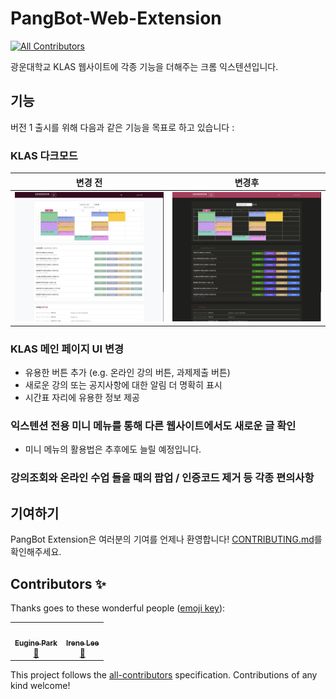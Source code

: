 # PangBot-Web-Extension
<!-- ALL-CONTRIBUTORS-BADGE:START - Do not remove or modify this section -->
[![All Contributors](https://img.shields.io/badge/all_contributors-2-orange.svg?style=flat-square)](#contributors-)
<!-- ALL-CONTRIBUTORS-BADGE:END -->

광운대학교 KLAS 웹사이트에 각종 기능을 더해주는 크롬 익스텐션입니다.

## 기능
버전 1 출시를 위해 다음과 같은 기능을 목표로 하고 있습니다 :
### KLAS 다크모드
| 변경 전 | 변경후 |
|---|---|
| ![before dark mode](https://github.com/teamkw/PangBot-Web-Extension/blob/master/images/beforeDarkMode.png) | ![after dark mode](https://github.com/teamkw/PangBot-Web-Extension/blob/master/images/afterDarkMode.png) |
### KLAS 메인 페이지 UI 변경
* 유용한 버튼 추가 (e.g. 온라인 강의 버튼, 과제제출 버튼)
* 새로운 강의 또는 공지사항에 대한 알림 더 명확히 표시
* 시간표 자리에 유용한 정보 제공
### 익스텐션 전용 미니 메뉴를 통해 다른 웹사이트에서도 새로운 글 확인
* 미니 메뉴의 활용법은 추후에도 늘릴 예정입니다.
### 강의조회와 온라인 수업 들을 때의 팝업 / 인증코드 제거 등 각종 편의사항

## 기여하기
PangBot Extension은 여러분의 기여를 언제나 환영합니다! [CONTRIBUTING.md](https://github.com/teamkw/PangBot-Web-Extension/blob/master/CONTRIBUTING.md)를 확인해주세요.

## Contributors ✨

Thanks goes to these wonderful people ([emoji key](https://allcontributors.org/docs/en/emoji-key)):

<!-- ALL-CONTRIBUTORS-LIST:START - Do not remove or modify this section -->
<!-- prettier-ignore-start -->
<!-- markdownlint-disable -->
<table>
  <tr>
    <td align="center"><a href="https://github.com/pkeugine"><img src="https://avatars0.githubusercontent.com/u/48251668?v=4" width="100px;" alt=""/><br /><sub><b>Eugine Park</b></sub></a><br /><a href="https://github.com/teamkw/PangBot-Web-Extension/commits?author=pkeugine" title="Documentation">📖</a></td>
    <td align="center"><a href="https://github.com/ooketmon"><img src="https://avatars1.githubusercontent.com/u/49191920?v=4" width="100px;" alt=""/><br /><sub><b>Irene Lee </b></sub></a><br /><a href="#ideas-ooketmon" title="Ideas, Planning, & Feedback">🤔</a></td>
  </tr>
</table>

<!-- markdownlint-enable -->
<!-- prettier-ignore-end -->
<!-- ALL-CONTRIBUTORS-LIST:END -->

This project follows the [all-contributors](https://github.com/all-contributors/all-contributors) specification. Contributions of any kind welcome!